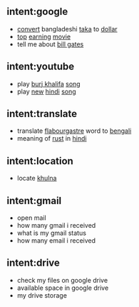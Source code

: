 ## intent:google
- [convert](key_name) bangladeshi [taka](key_name) to [dollar](key_name)
- [top](key_name) [earning](key_name) [movie](key_name)
- tell me about [bill gates](key_name)

## intent:youtube
- play [burj khalifa](key_name) [song](key_name)
- play [new](key_name) [hindi](key_name) [song](key_name)

## intent:translate
- translate [flabourgastre](key_word) word to [bengali](key_word)
- meaning of [rust](key_word) in [hindi](key_word)

## intent:location
- locate [khulna](key_place)

## intent:gmail
- open mail
- how many gmail i received
- what is my gmail status
- how many email i received

## intent:drive
- check my files on google  drive
- available space in google drive
- my drive storage
